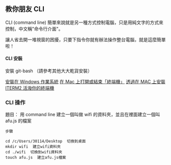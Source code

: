 ## 教你朋友 CLI
 CLI (command line) 簡單來說就是另一種方式控制電腦，只是用純文字的方式來控制，中文稱"命令行介面"。 

讓人省去開一堆視窗的困擾，只要下指令你就有辦法操作整台電腦，就是這麼簡單啦！

#### CLI 安裝
安裝 git-bash （請參考其他大大乾貨安裝）

[安裝在 Windows 作業系統](https://gitbook.tw/chapters/environment/install-git-in-windows.html)
[在 Mac 上打開或結束「終端機」](https://support.apple.com/zh-tw/guide/terminal/apd5265185d-f365-44cb-8b09-71a064a42125/mac)
[透過在 MAC 上安裝ITERM2 活潑你的終端機](https://dustinhsiao21.com/2019/04/09/%E9%80%8F%E9%81%8E%E5%9C%A8-mac-%E4%B8%8A%E5%AE%89%E8%A3%9Diterm2-%E6%B4%BB%E6%BD%91%E4%BD%A0%E7%9A%84%E7%B5%82%E7%AB%AF%E6%A9%9F/)

### CLI 操作
題目：
用 command line 建立一個叫做 wifi 的資料夾，並且在裡面建立一個叫 afu.js 的檔案

```
步驟

cd /c/Users/30114/Desktop  切換到桌面 
mkdir wifi  建立wifi資料夾
cd ./wifi  切換到wifi資料夾
touch afu.js  建立afu.js檔案
```

